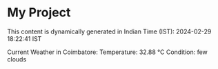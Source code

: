 # My Project

This content is dynamically generated in Indian Time (IST): 2024-02-29 18:22:41 IST


Current Weather in Coimbatore:
Temperature: 32.88 °C
Condition: few clouds
